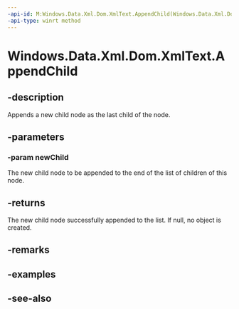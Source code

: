 ----api-id: M:Windows.Data.Xml.Dom.XmlText.AppendChild(Windows.Data.Xml.Dom.IXmlNode)
-api-type: winrt method
---<!-- Method syntaxpublic Windows.Data.Xml.Dom.IXmlNode AppendChild(Windows.Data.Xml.Dom.IXmlNode newChild)--># Windows.Data.Xml.Dom.XmlText.AppendChild## -descriptionAppends a new child node as the last child of the node.## -parameters### -param newChildThe new child node to be appended to the end of the list of children of this node.## -returnsThe new child node successfully appended to the list. If null, no object is created.## -remarks## -examples## -see-also